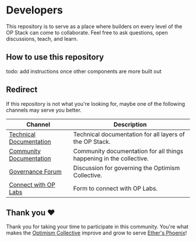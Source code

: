 # Developers

This repository is to serve as a place where builders on every level of the OP Stack can come to collaborate. Feel free to ask questions, open discussions, teach, and learn.

## How to use this repository

todo: add instructions once other components are more built out

## Redirect

If this repository is not what you're looking for, maybe one of the following channels may serve you better.

| Channel | Description |
|---------|-------------|
|[Technical Documentation](https://community.optimism.io/)| Technical documentation for all layers of the OP Stack. |
|[Community Documentation](https://community.optimism.io)| Community documentation for all things happening in the collective. |
|[Governance Forum](https://gov.optimism.io/)| Discussion for governing the Optimism Collective. |
|[Connect with OP Labs](https://airtable.com/appQ2S9IatldkoNQw/shr2e75GnXRqi6yTM) | Form to connect with OP Labs.|

## Thank you :heart: 

Thank you for taking your time to participate in this community. You're what makes the [Optimism Collective](https://optimism.mirror.xyz/gQWKlrDqHzdKPsB1iUnI-cVN3v0NvsWnazK7ajlt1fI) improve and grow to serve [Ether's Phoenix](https://optimism.mirror.xyz/x4LGFwa6RJ_opOaCOwr_VGk04Lp3of41H8ynWaFB27E)!